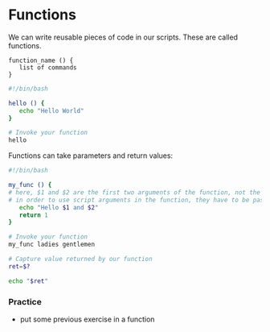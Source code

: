 # Functions

We can write reusable pieces of code in our scripts. These are called functions.
```text
function_name () { 
   list of commands
}
```
```bash
#!/bin/bash

hello () {
   echo "Hello World"
}

# Invoke your function
hello
```
Functions can take parameters and return values:
```bash
#!/bin/bash

my_func () {
# here, $1 and $2 are the first two arguments of the function, not the script
# in order to use script arguments in the function, they have to be passed as arguments to the function
   echo "Hello $1 and $2"
   return 1
}

# Invoke your function
my_func ladies gentlemen

# Capture value returned by our function
ret=$?

echo "$ret"
```

### Practice
- put some previous exercise in a function
